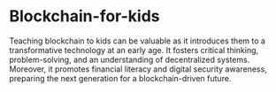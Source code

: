 # Blockchain-for-kids
Teaching blockchain to kids can be valuable as it introduces them to a transformative technology at an early age. It fosters critical thinking, problem-solving, and an understanding of decentralized systems. Moreover, it promotes financial literacy and digital security awareness, preparing the next generation for a blockchain-driven future.
